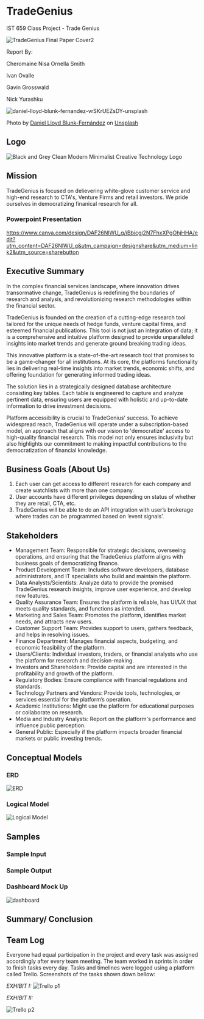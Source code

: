 # TradeGenius
IST 659 Class Project - Trade Genius

![TradeGenius Final Paper Cover2](https://github.com/nyurashku/TradeGenius/assets/119478875/71b39493-fea8-45ab-8f12-c3d25a31977d)

Report By:

Cheromaine Nisa Ornella Smith

Ivan Ovalle

Gavin Grosswald

Nick Yurashku

![daniel-lloyd-blunk-fernandez-vrSKrUEZsDY-unsplash](https://github.com/nyurashku/OpenAlphaResearch/assets/119478875/df05e211-65da-4677-8184-e3b5d7542617)

Photo by <a href="https://unsplash.com/@blunkorama?utm_content=creditCopyText&utm_medium=referral&utm_source=unsplash">Daniel Lloyd Blunk-Fernández</a> on <a href="https://unsplash.com/photos/grayscale-photo-of-statue-of-man-vrSKrUEZsDY?utm_content=creditCopyText&utm_medium=referral&utm_source=unsplash">Unsplash</a>

## Logo

![Black and Grey Clean Modern Minimalist Creative Technology Logo](https://github.com/nyurashku/TradeGenius/assets/119478875/4fb4a4d3-3ac8-4494-aa06-9cec8de18956)
  

## Mission

TradeGenius is focused on delievering white-glove customer service and high-end research to CTA's, Venture Firms and retail investors. We pride ourselves in democratizing finanical research for all.

### Powerpoint Presentation

https://www.canva.com/design/DAF26NlWU_g/iBbicgj2N7FhxXPgOhjHHA/edit?utm_content=DAF26NlWU_g&utm_campaign=designshare&utm_medium=link2&utm_source=sharebutton

## Executive Summary

In the complex financial services landscape, where innovation drives transormative change, TradeGenius is redefining the boundaries of research and analysis, and revolutionizing research methodologies within the financial sector.

TradeGenius is founded on the creation of a cutting-edge research tool tailored for the unique needs of hedge funds, venture capital firms, and esteemed financial publications. This tool is not just an integration of data; it is a comprehensive and intuitive platform designed to provide unparalleled insights into market trends and generate ground breaking trading ideas.

This innovative platform is a state-of-the-art research tool that promises to be a game-changer for all institutions. At its core, the platforms functionality lies in delivering real-time insights into market trends, economic shifts, and offering foundation for generating informed trading ideas.

The solution lies in a strategically designed database architecture consisting key tables. Each table is engineered to capture and analyze pertinent data, ensuring users are equipped with holistic and up-to-date information to drive investment decisions.

Platform accessibility is crucial to TradeGenius' success. To achieve widespread reach, TradeGenius will operate under a subscription-based model, an approach that aligns with our vision to 'democratize' access to high-quality financial research. This model not only ensures inclusivity but also highlights our commitment to making impactful contributions to the democratization of financial knowledge.


## Business Goals (About Us)

1. Each user can get access to different research for each company and create watchlists with more than one company.
2. User accounts have different privileges depending on status of whether they are retail,  CTA, etc.
3. TradeGenius will be able to do an API integration with user’s brokerage where trades can be programmed based on ‘event signals’.

## Stakeholders

* Management Team: Responsible for strategic decisions, overseeing operations, and ensuring that the TradeGenius platform aligns with business goals of democratizing finance.
* Product Development Team: Includes software developers, database administrators, and IT specialists who build and maintain the platform.
* Data Analysts/Scientists: Analyze data to provide the promised TradeGenius research insights, improve user experience, and develop new features.
* Quality Assurance Team: Ensures the platform is reliable, has UI/UX that meets quality standards, and functions as intended.
* Marketing and Sales Team: Promotes the platform, identifies market needs, and attracts new users.
* Customer Support Team: Provides support to users, gathers feedback, and helps in resolving issues.
* Finance Department: Manages financial aspects, budgeting, and economic feasibility of the platform.
* Users/Clients: Individual investors, traders, or financial analysts who use the platform for research and decision-making.
* Investors and Shareholders: Provide capital and are interested in the profitability and growth of the platform.
* Regulatory Bodies: Ensure compliance with financial regulations and standards.
* Technology Partners and Vendors: Provide tools, technologies, or services essential for the platform’s operation.
* Academic Institutions: Might use the platform for educational purposes or collaborate on research.
* Media and Industry Analysts: Report on the platform's performance and influence public perception.
* General Public: Especially if the platform impacts broader financial markets or public investing trends.



## Conceptual Models

### ERD

![ERD](https://github.com/nyurashku/TradeGenius/assets/119478875/5735c8ea-ddca-4de6-91bf-0754f05c2cf0)

### Logical Model

![Logical Model](https://github.com/nyurashku/TradeGenius/assets/119478875/1d56b061-956b-46db-b3cf-71f2d694d5f3)


## Samples

### Sample Input

### Sample Output

### Dashboard Mock Up

![dashboard](https://github.com/nyurashku/TradeGenius/assets/119478875/4b93115e-48cc-43b6-8eac-c8efc1ff1a84)


## Summary/ Conclusion

## Team Log
Everyone had equal participation in the project and every task was assigned accordingly after every team meeting. The team worked in sprints in order to finish tasks every day. Tasks and timelines were logged using a platform called Trello. Screenshots of the tasks shown down bellow:

_EXHIBIT I:_ 
![Trello p1](https://github.com/nyurashku/TradeGenius/assets/119478875/456c4a73-aae6-4047-8876-1e0c0783bc52)

_EXHIBIT II:_ 

![Trello p2](https://github.com/nyurashku/TradeGenius/assets/119478875/f17b5f75-ae3e-4a27-907a-6a747373e4e1)




